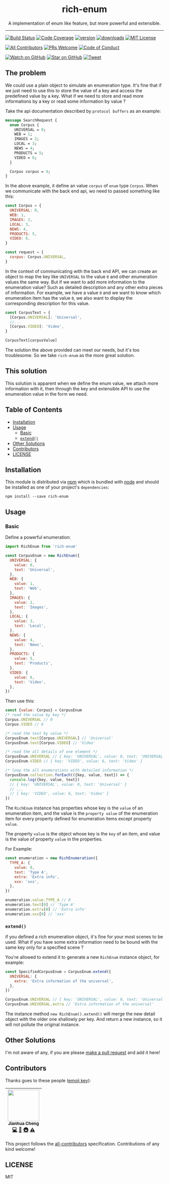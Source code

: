 <div align="center">
<h1>rich-enum</h1>

<p>A implementation of enum like feature, but more powerful and extensible. </p>
</div>

<hr />

[![Build Status][build-badge]][build]
[![Code Coverage][coverage-badge]][coverage]
[![version][version-badge]][package]
[![downloads][downloads-badge]][npmtrends]
[![MIT License][license-badge]][license]

[![All Contributors](https://img.shields.io/badge/all_contributors-1-orange.svg?style=flat-square)](#contributors)
[![PRs Welcome][prs-badge]][prs]
[![Code of Conduct][coc-badge]][coc]

[![Watch on GitHub][github-watch-badge]][github-watch]
[![Star on GitHub][github-star-badge]][github-star]
[![Tweet][twitter-badge]][twitter]

## The problem

We could use a plain object to simulate an enumeration type. It's fine that if we just need to use this to store the value of a key and access the predefined value by a key. What if we need to store and read more informations by a key or read some information by value ?

Take the api documentation described by `protocol buffers` as an example:

```proto
message SearchRequest {
  enum Corpus {
    UNIVERSAL = 0;
    WEB = 1;
    IMAGES = 2;
    LOCAL = 3;
    NEWS = 4;
    PRODUCTS = 5;
    VIDEO = 6;
  }

  Corpus corpus = 4;
}
```

In the above example, it define an value `corpus` of `enum` type `Corpus`. When we communicate with the back end api, wo need to passed something like this:

```javascript
const Corpus = {
  UNIVERSAL: 0,
  WEB: 1,
  IMAGES: 2,
  LOCAL: 3,
  NEWS: 4,
  PRODUCTS: 5,
  VIDEO: 6,
}

const request = {
  corpus: Corpus.UNIVERSAL,
}
```

In the context of communicating with the back end API, we can create an object to map the key like `UNIVERSAL` to the value `0` and other enumeration values the same way. But if we want to add more information to the enumeration value? Such as detailed description and any other extra pieces of information. For example, we have a value `0` and we want to know which enumeration item has the value `0`, we also want to display the corresponding description for this value.

```javascript
const CorpusText = {
  [Corpus.UNIVERSAL]: 'Universal',
  //...
  [Corpus.VIDEO]: 'Video',
}

CorpusText[corpusValue]
```

The solution the above provided can meet our needs, but it's too troublesome. So we take `rich-enum` as the more great solution.

## This solution

This solution is apparent when we define the enum value, we attach more information with it, then through the key and extensible API to use the enumeration value in the form we need.

## Table of Contents

<!-- START doctoc generated TOC please keep comment here to allow auto update -->

<!-- DON'T EDIT THIS SECTION, INSTEAD RE-RUN doctoc TO UPDATE -->

* [Installation](#installation)
* [Usage](#usage)
  * [Basic](#basic)
  * [`extend()`](#extend)
* [Other Solutions](#other-solutions)
* [Contributors](#contributors)
* [LICENSE](#license)

<!-- END doctoc generated TOC please keep comment here to allow auto update -->

## Installation

This module is distributed via [npm][npm] which is bundled with [node][node] and
should be installed as one of your project's `dependencies`:

```
npm install --save rich-enum
```

## Usage

### Basic

Define a powerful enumeration:

```javascript
import RichEnum from 'rich-enum'

const CorpusEnum = new RichEnum({
  UNIVERSAL: {
    value: 0,
    text: 'Universal',
  },
  WEB: {
    value: 1,
    text: 'Web',
  },
  IMAGES: {
    value: 2,
    text: 'Images',
  },
  LOCAL: {
    value: 3,
    text: 'Local',
  },
  NEWS: {
    value: 4,
    text: 'News',
  },
  PRODUCTS: {
    value: 5,
    text: 'Products',
  },
  VIDEO: {
    value: 6,
    text: 'Video',
  },
})
```

Then use this:

```javascript
const {value: Corpus} = CorpusEnum
/* read the value by key */
Corpus.UNIVERSAL // 0
Corpus.VIDEO // 6

/* read the text by value */
CorpusEnum.text[Corpus.UNIVERSAL] // 'Universal'
CorpusEnum.text[Corpus.VIDEO] // 'Video'

/* read the all details of one element */
CorpusEnum.UNIVERSAL // { key: 'UNIVERSAL', value: 0, text: 'UNIVERSAL' }
CorpusEnum.VIDEO // { key: 'VIDEO', value: 6, text: 'Video' }

/* loop the all enumerations with detailed information */
CorpusEnum.collection.forEach(({key, value, text}) => {
  console.log({key, value, text})
  // { key: 'UNIVERSAL', value: 0, text: 'Universal' }
  // ...
  // { key: 'VIDEO', value: 6, text: 'Video' }
})
```

The `RichEnum` instance has properties whose key is the `value` of an enumeration item, and the value is the `property value` of the enumeration item for every property defined for enumeration items except property `value`.

The property `value` is the object whose key is the `key` of an item, and value is the value of property `value` in the properties.

For Example:

```javascript
const enumeration = new RichEnumeration({
  TYPE_A: {
    value: 0,
    text: 'Type A',
    extra: 'Extra info',
    xxx: 'xxx',
  },
})

enumeration.value.TYPE_A // 0
enumeration.text[0] // 'Type A'
enumeration.extra[0] // 'Extra info'
enumeration.xxx[0] // 'xxx'
```

### `extend()`

if you defined a rich enumeration object, it's fine for your most scenes to be used. What if you have some extra information need to be bound with the same key only for a specified scene ?

You're allowed to extend it to generate a new `RichEnum` instance object, for example:

```javascript
const SpecifiedCorpusEnum = CorpusEnum.extend({
  UNIVERSAL: {
    extra: 'Extra information of the universal',
  },
})

CorpusEnum.UNIVERSAL // { key: 'UNIVERSAL', value: 0, text: 'Universal', extra: 'Extra information of the universal' }
CorpusEnum.UNIVERSAL.extra // 'Extra information of the universal'
```

The instance method `new RichEnum().extend()` will merge the new detail object with the older one shallowly per key. And return a new instance, so it will not pollute the original instance.

## Other Solutions

I'm not aware of any, if you are please [make a pull request][prs] and add it
here!

## Contributors

Thanks goes to these people ([emoji key][emojis]):

<!-- ALL-CONTRIBUTORS-LIST:START - Do not remove or modify this section -->

<!-- prettier-ignore -->
| [<img src="https://avatars.githubusercontent.com/u/10795207?v=3" width="100px;"/><br /><sub><b>Jianhua Cheng</b></sub>](https://chengjianhua.github.io)<br />[💻](https://github.com/chengjianhua/rich-enum/commits?author=chengjianhua "Code") [📖](https://github.com/chengjianhua/rich-enum/commits?author=chengjianhua "Documentation") [🚇](#infra-chengjianhua "Infrastructure (Hosting, Build-Tools, etc)") [⚠️](https://github.com/chengjianhua/rich-enum/commits?author=chengjianhua "Tests") |
| :---: |

<!-- ALL-CONTRIBUTORS-LIST:END -->

This project follows the [all-contributors][all-contributors] specification.
Contributions of any kind welcome!

## LICENSE

MIT

[npm]: https://www.npmjs.com/
[node]: https://nodejs.org
[build-badge]: https://img.shields.io/travis/chengjianhua/rich-enum.svg?style=flat-square
[build]: https://travis-ci.org/chengjianhua/rich-enum
[coverage-badge]: https://img.shields.io/codecov/c/github/chengjianhua/rich-enum.svg?style=flat-square
[coverage]: https://codecov.io/github/chengjianhua/rich-enum
[version-badge]: https://img.shields.io/npm/v/rich-enum.svg?style=flat-square
[package]: https://www.npmjs.com/package/rich-enum
[downloads-badge]: https://img.shields.io/npm/dm/rich-enum.svg?style=flat-square
[npmtrends]: http://www.npmtrends.com/rich-enum
[license-badge]: https://img.shields.io/npm/l/rich-enum.svg?style=flat-square
[license]: https://github.com/chengjianhua/rich-enum/blob/master/LICENSE
[prs-badge]: https://img.shields.io/badge/PRs-welcome-brightgreen.svg?style=flat-square
[prs]: http://makeapullrequest.com
[donate-badge]: https://img.shields.io/badge/$-support-green.svg?style=flat-square
[coc-badge]: https://img.shields.io/badge/code%20of-conduct-ff69b4.svg?style=flat-square
[coc]: https://github.com/chengjianhua/rich-enum/blob/master/other/CODE_OF_CONDUCT.md
[github-watch-badge]: https://img.shields.io/github/watchers/chengjianhua/rich-enum.svg?style=social
[github-watch]: https://github.com/chengjianhua/rich-enum/watchers
[github-star-badge]: https://img.shields.io/github/stars/chengjianhua/rich-enum.svg?style=social
[github-star]: https://github.com/chengjianhua/rich-enum/stargazers
[twitter]: https://twitter.com/intent/tweet?text=Check%20out%20rich-enum%20by%20%40chengjianhua%20https%3A%2F%2Fgithub.com%2Fchengjianhua%2Frich-enum%20%F0%9F%91%8D
[twitter-badge]: https://img.shields.io/twitter/url/https/github.com/chengjianhua/rich-enum.svg?style=social
[emojis]: https://github.com/chengjianhua/all-contributors#emoji-key
[all-contributors]: https://github.com/chengjianhua/all-contributors
